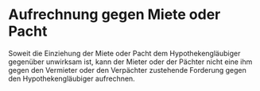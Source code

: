 # Aufrechnung gegen Miete oder Pacht

Soweit die Einziehung der Miete oder Pacht dem Hypothekengläubiger gegenüber unwirksam ist, kann der Mieter oder der Pächter nicht eine ihm gegen den Vermieter oder den Verpächter zustehende Forderung gegen den Hypothekengläubiger aufrechnen. 

